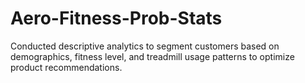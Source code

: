 # Aero-Fitness-Prob-Stats
Conducted descriptive analytics to segment customers based on demographics, fitness level, and treadmill usage patterns to optimize product recommendations. 
